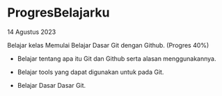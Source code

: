 # ProgresBelajarku
14 Agustus 2023


Belajar kelas Memulai Belajar Dasar Git dengan Github. (Progres 40%)
  * Belajar tentang apa itu Git dan Github serta alasan menggunakannya.

  * Belajar tools yang dapat digunakan untuk pada Git.
  * Belajar Dasar Dasar Git.
